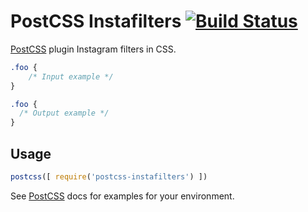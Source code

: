 # PostCSS Instafilters [![Build Status][ci-img]][ci]

[PostCSS] plugin Instagram filters in CSS.

[PostCSS]: https://github.com/postcss/postcss
[ci-img]:  https://travis-ci.org/una/postcss-instafilters.svg
[ci]:      https://travis-ci.org/una/postcss-instafilters

```css
.foo {
    /* Input example */
}
```

```css
.foo {
  /* Output example */
}
```

## Usage

```js
postcss([ require('postcss-instafilters') ])
```

See [PostCSS] docs for examples for your environment.
